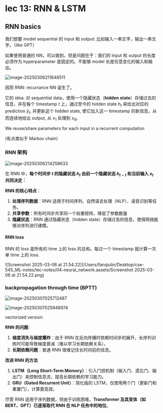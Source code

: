 # lec 13: RNN & LSTM

## RNN basics

我们想要 model sequential 的 input 和 output: 比如输入一串文字，输出一串文字。（like GPT）

如果使用普通的 NN，可以做到，但是问题在于：我们的 input 和 output 的长度必须作为 hyperparameter 是固定的。不能够 model 长度任意变化的输入和输出。



![image-20250306211648511](/Users/fanqiulin/Desktop/cse-545_ML-notes/lec-notes/04-neural_network.assets/image-20250306211648511.png)

因而 RNN: recurrance NN 诞生了。

它的 idea: 对 sequential data，使用一个隐藏状态（**hidden state**）存储过去的信息，并在每个 timestamp $t$ 上，通过至今的 hidden state $h_t$ 来给出对应的 prediction $\hat y_t$, 并更新这个 hidden state, 使它加入这一 timestamp 的新信息。从而连续地给出 output, 从 $x_1$ 处理到 $x_N$.

We reuse/share parameters for each input in a recurrent computation

(有点类似于 Markov chain)



### RNN 架构

![image-20250306214258633](/Users/fanqiulin/Desktop/cse-545_ML-notes/lec-notes/04-neural_network.assets/image-20250306214258633.png)

在 RNN 中，**每个时间步 $t$ 的隐藏状态 $h_t$ 由前一个隐藏状态 $h_{t-1}$ 和当前输入 $x_t$ 共同决定：**

**RNN 的核心特点**：

1. **处理序列数据**：RNN 适用于时间序列、自然语言处理（NLP）、语音识别等任务。
2. **共享参数**：所有时间步共享同一个权重矩阵，降低了参数数量
3. **隐藏状态**：RNN 通过隐藏状态（hidden state）存储过去的信息，使得网络能够对序列进行建模。



#### RNN loss

RNN 的 loss 是所有的 time 上的 loss 的总和。每过一个 timestamp 就计算一次单 time 上的 loss.

![Screenshot 2025-03-06 at 21.54.22](/Users/fanqiulin/Desktop/cse-545_ML-notes/lec-notes/04-neural_network.assets/Screenshot 2025-03-06 at 21.54.22.png)



### backpropagation through time (BPTT)

![image-20250307025712487](/Users/fanqiulin/Desktop/cse-545_ML-notes/lec-notes/04-neural_network.assets/image-20250307025712487.png)



![image-20250307025948974](/Users/fanqiulin/Desktop/cse-545_ML-notes/lec-notes/04-neural_network.assets/image-20250307025948974.png)



vectorized version:









**RNN 的问题**:

1. **梯度消失与梯度爆炸**：由于 RNN 在反向传播时依赖时间步的展开，长序列训练时可能导致梯度衰减（难以学习长期依赖关系）。
2. **长期依赖问题**：普通 RNN 很难记住长时间前的信息。



**改进 RNN 的方法**

1. **LSTM（Long Short-Term Memory）**：引入门控机制（输入门、遗忘门、输出门）来控制信息流，提高长期依赖的学习能力。
2. **GRU（Gated Recurrent Unit）**：简化版的 LSTM，仅使用两个门（更新门和重置门），计算更高效。

尽管 RNN 适用于序列数据，但由于训练困难，**Transformer 及其变体（如 BERT、GPT）已逐渐取代 RNN 在 NLP 任务中的地位**。